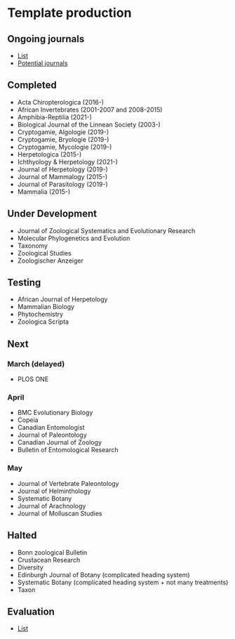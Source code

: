 # Template production

## Ongoing journals
* [List](https://docs.google.com/spreadsheets/d/1KDdmrWu9JSDwUJLUI-N3o3YJOszPVZz07p1Y5NqrT6I/edit#gid=0)
* [Potential journals](https://github.com/plazi/arcadia-project/blob/master/journal%20processing.md)

## Completed
- Acta Chiropterologica (2016-)
- African Invertebrates (2001-2007 and 2008-2015)
- Amphibia-Reptilia (2021-)
- Biological Journal of the Linnean Society (2003-)
- Cryptogamie, Algologie (2019-)
- Cryptogamie, Bryologie (2019-)
- Cryptogamie, Mycologie (2019-)
- Herpetologica (2015-)
- Ichthyology & Herpetology (2021-)
- Journal of Herpetology (2019-)
- Journal of Mammalogy (2015-)
- Journal of Parasitology (2019-)
- Mammalia (2015-)

## Under Development
- Journal of Zoological Systematics and Evolutionary Research
- Molecular Phylogenetics and Evolution
- Taxonomy
- Zoological Studies
- Zoologischer Anzeiger

## Testing
- African Journal of Herpetology
- Mammalian Biology
- Phytochemistry
- Zoologica Scripta

## Next
### March (delayed)
- PLOS ONE

### April
- BMC Evolutionary Biology
- Copeia
- Canadian Entomologist
- Journal of Paleontology
- Canadian Journal of Zoology
- Bulletin of Entomological Research

### May
- Journal of Vertebrate Paleontology
- Journal of Helminthology
- Systematic Botany
- Journal of Arachnology
- Journal of Molluscan Studies

## Halted
- Bonn zoological Bulletin
- Crustacean Research
- Diversity
- Edinburgh Journal of Botany (complicated heading system)
- Systematic Botany (complicated heading system + not many treatments)
- Taxon

## Evaluation
* [List](https://docs.google.com/spreadsheets/d/19CHlSuGymuGDKcHO6P9iboozEZ8a5tzt_TNmeZVzjTs/edit#gid=0)
